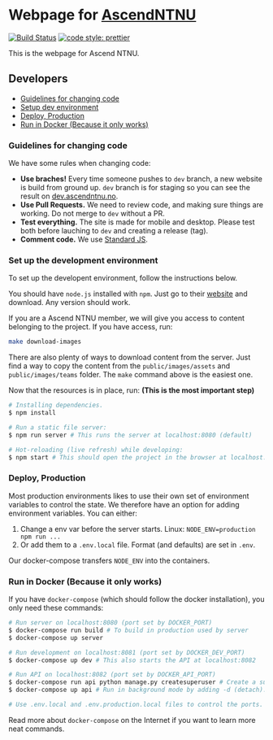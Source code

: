 # Webpage for [AscendNTNU](http://ascendntnu.no)

[![Build Status](https://drone.ascendntnu.no/api/badges/AscendNTNU/ascendntnu-web/status.svg)](https://drone.ascendntnu.no/AscendNTNU/ascendntnu-web)
[![code style: prettier](https://img.shields.io/badge/code_style-prettier-ff69b4.svg?style=flat-square)](https://github.com/prettier/prettier)


This is the webpage for Ascend NTNU.

## Developers

- [Guidelines for changing code](#guidelines-for-changing-code)
- [Setup dev environment](#set-up-the-dev-environment)
- [Deploy, Production](#deploy-production)
- [Run in Docker (Because it only works)](#run-in-docker-because-it-only-works)

### Guidelines for changing code

We have some rules when changing code:
- **Use braches!** Every time someone pushes to `dev` branch, a new website is build from ground up. `dev` branch is for staging so you can see the result on [dev.ascendntnu.no](https://dev.ascendntnu.no).
- **Use Pull Requests.** We need to review code, and making sure things are working. Do not merge to `dev` without a PR.
- **Test everything.** The site is made for mobile and desktop. Please test both before lauching to `dev` and creating a release (tag).
- **Comment code.** We use [Standard JS](https://standardjs.com/).

### Set up the development environment

To set up the developent environment, follow the instructions below.

You should have `node.js` installed with `npm`. Just go to their [website](https://nodejs.org) and download. Any version should work.

If you are a Ascend NTNU member, we will give you access to content belonging to the project. If you have access, run:

```bash
make download-images
```

There are also plenty of ways to download content from the server. Just find a way to copy the content from the `public/images/assets` and `public/images/teams` folder. The `make` command above is the easiest one.

Now that the resources is in place, run: **(This is the most important step)**

```bash
# Installing dependencies.
$ npm install

# Run a static file server:
$ npm run server # This runs the server at localhost:8080 (default)

# Hot-reloading (live refresh) while developing:
$ npm start # This should open the project in the browser at localhost:8081 (default)
```

### Deploy, Production

Most production environments likes to use their own set of environment variables to control the state. We therefore have an option for adding environment variables. You can either:

1. Change a env var before the server starts. Linux: `NODE_ENV=production npm run ...`
2. Or add them to a `.env.local` file. Format (and defaults) are set in `.env`.

Our docker-compose transfers `NODE_ENV` into the containers.

### Run in Docker (Because it only works)

If you have `docker-compose` (which should follow the docker installation), you only need these commands:

```bash
# Run server on localhost:8080 (port set by DOCKER_PORT)
$ docker-compose run build # To build in production used by server
$ docker-compose up server

# Run development on localhost:8081 (port set by DOCKER_DEV_PORT)
$ docker-compose up dev # This also starts the API at localhost:8082

# Run API on localhost:8082 (port set by DOCKER_API_PORT)
$ docker-compose run api python manage.py createsuperuser # Create a super user
$ docker-compose up api # Run in background mode by adding -d (detach).

# Use .env.local and .env.production.local files to control the ports.
```

Read more about `docker-compose` on the Internet if you want to learn more neat commands.

